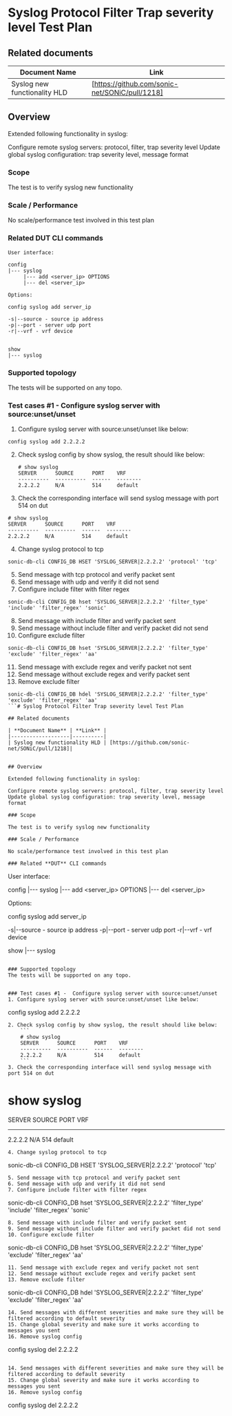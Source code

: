 # Syslog Protocol Filter Trap severity level Test Plan

## Related documents

| **Document Name** | **Link** |
|-------------------|----------|
| Syslog new functionality HLD | [https://github.com/sonic-net/SONiC/pull/1218]|


## Overview

Extended following functionality in syslog:

Configure remote syslog servers: protocol, filter, trap severity level
Update global syslog configuration: trap severity level, message format

### Scope

The test is to verify syslog new functionality

### Scale / Performance

No scale/performance test involved in this test plan

### Related **DUT** CLI commands
```
User interface:

config
|--- syslog
     |--- add <server_ip> OPTIONS
     |--- del <server_ip>

Options:

config syslog add server_ip

-s|--source - source ip address
-p|--port - server udp port
-r|--vrf - vrf device


show
|--- syslog
```

### Supported topology
The tests will be supported on any topo.


### Test cases #1 -  Configure syslog server with source:unset/unset
1. Configure syslog server with source:unset/unset like below:
```
config syslog add 2.2.2.2
```
2. Check syslog config by show syslog, the result should like below:
    ```
    # show syslog
    SERVER      SOURCE      PORT    VRF
    ----------  ----------  ------  --------
    2.2.2.2     N/A         514     default
    ```
3. Check the corresponding interface will send syslog message with port 514 on dut
```
# show syslog
SERVER      SOURCE      PORT    VRF
----------  ----------  ------  --------
2.2.2.2     N/A         514     default
```
4. Change syslog protocol to tcp
```
sonic-db-cli CONFIG_DB HSET 'SYSLOG_SERVER|2.2.2.2' 'protocol' 'tcp'
```
5. Send message with tcp protocol and verify packet sent
6. Send message with udp and verify it did not send
7. Configure include filter with filter regex
```
sonic-db-cli CONFIG_DB hset 'SYSLOG_SERVER|2.2.2.2' 'filter_type' 'include' 'filter_regex' 'sonic'
```
8. Send message with include filter and verify packet sent
9. Send message without include filter and verify packet did not send
10. Configure exclude filter
```
sonic-db-cli CONFIG_DB hset 'SYSLOG_SERVER|2.2.2.2' 'filter_type' 'exclude' 'filter_regex' 'aa'
```
11. Send message with exclude regex and verify packet not sent
12. Send message without exclude regex and verify packet sent
13. Remove exclude filter
```
sonic-db-cli CONFIG_DB hdel 'SYSLOG_SERVER|2.2.2.2' 'filter_type' 'exclude' 'filter_regex' 'aa'
```# Syslog Protocol Filter Trap severity level Test Plan

## Related documents

| **Document Name** | **Link** |
|-------------------|----------|
| Syslog new functionality HLD | [https://github.com/sonic-net/SONiC/pull/1218]|


## Overview

Extended following functionality in syslog:

Configure remote syslog servers: protocol, filter, trap severity level
Update global syslog configuration: trap severity level, message format

### Scope

The test is to verify syslog new functionality

### Scale / Performance

No scale/performance test involved in this test plan

### Related **DUT** CLI commands
```
User interface:

config
|--- syslog
     |--- add <server_ip> OPTIONS
     |--- del <server_ip>

Options:

config syslog add server_ip

-s|--source - source ip address
-p|--port - server udp port
-r|--vrf - vrf device


show
|--- syslog
```

### Supported topology
The tests will be supported on any topo.


### Test cases #1 -  Configure syslog server with source:unset/unset
1. Configure syslog server with source:unset/unset like below:
```
config syslog add 2.2.2.2
```
2. Check syslog config by show syslog, the result should like below:
    ```
    # show syslog
    SERVER      SOURCE      PORT    VRF
    ----------  ----------  ------  --------
    2.2.2.2     N/A         514     default
    ```
3. Check the corresponding interface will send syslog message with port 514 on dut
```
# show syslog
SERVER      SOURCE      PORT    VRF
----------  ----------  ------  --------
2.2.2.2     N/A         514     default
```
4. Change syslog protocol to tcp
```
sonic-db-cli CONFIG_DB HSET 'SYSLOG_SERVER|2.2.2.2' 'protocol' 'tcp'
```
5. Send message with tcp protocol and verify packet sent
6. Send message with udp and verify it did not send
7. Configure include filter with filter regex
```
sonic-db-cli CONFIG_DB hset 'SYSLOG_SERVER|2.2.2.2' 'filter_type' 'include' 'filter_regex' 'sonic'
```
8. Send message with include filter and verify packet sent
9. Send message without include filter and verify packet did not send
10. Configure exclude filter
```
sonic-db-cli CONFIG_DB hset 'SYSLOG_SERVER|2.2.2.2' 'filter_type' 'exclude' 'filter_regex' 'aa'
```
11. Send message with exclude regex and verify packet not sent
12. Send message without exclude regex and verify packet sent
13. Remove exclude filter
```
sonic-db-cli CONFIG_DB hdel 'SYSLOG_SERVER|2.2.2.2' 'filter_type' 'exclude' 'filter_regex' 'aa'
```
14. Send messages with different severities and make sure they will be filtered according to default severity
15. Change global severity and make sure it works according to messages you sent
16. Remove syslog config
```
config syslog del 2.2.2.2
```

14. Send messages with different severities and make sure they will be filtered according to default severity
15. Change global severity and make sure it works according to messages you sent
16. Remove syslog config
```
config syslog del 2.2.2.2
```
